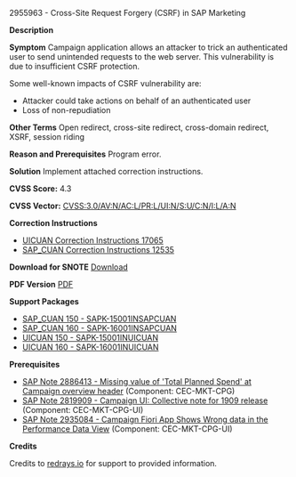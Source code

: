 2955963 - Cross-Site Request Forgery (CSRF) in SAP Marketing

**Description**

**Symptom**
Campaign application allows an attacker to trick an authenticated user to send unintended requests to the web server. This vulnerability is due to insufficient CSRF protection.

Some well-known impacts of CSRF vulnerability are:

- Attacker could take actions on behalf of an authenticated user
- Loss of non-repudiation

**Other Terms**
Open redirect, cross-site redirect, cross-domain redirect, XSRF, session riding

**Reason and Prerequisites**
Program error.

**Solution**
Implement attached correction instructions.

**CVSS Score:** 4.3

**CVSS Vector:** [CVSS:3.0/AV:N/AC:L/PR:L/UI:N/S:U/C:N/I:L/A:N](https://www.first.org/cvss/calculator/3.0#CVSS:3.0/AV:N/AC:L/PR:L/UI:N/S:U/C:N/I:L/A:N)

**Correction Instructions**

- [UICUAN Correction Instructions 17065](https://me.sap.com/corrins/0002955963/17065)
- [SAP_CUAN Correction Instructions 12535](https://me.sap.com/corrins/0002955963/12535)

**Download for SNOTE**
[Download](https://notesdownloads.sap.com/note/0040000001714362020)

**PDF Version**
[PDF](https://userapps.support.sap.com/sap/support/sfm/notes/print/0002955963?language=en-US&token=ADCE3730B4EA7E0EAFE61BB98187A98C)

**Support Packages**

- [SAP_CUAN 150 - SAPK-15001INSAPCUAN](https://me.sap.com/supportpackage/SAPK-15001INSAPCUAN)
- [SAP_CUAN 160 - SAPK-16001INSAPCUAN](https://me.sap.com/supportpackage/SAPK-16001INSAPCUAN)
- [UICUAN 150 - SAPK-15001INUICUAN](https://me.sap.com/supportpackage/SAPK-15001INUICUAN)
- [UICUAN 160 - SAPK-16001INUICUAN](https://me.sap.com/supportpackage/SAPK-16001INUICUAN)

**Prerequisites**

- [SAP Note 2886413 - Missing value of 'Total Planned Spend' at Campaign overview header](https://me.sap.com/notes/2886413) (Component: CEC-MKT-CPG)
- [SAP Note 2819909 - Campaign UI: Collective note for 1909 release](https://me.sap.com/notes/2819909) (Component: CEC-MKT-CPG-UI)
- [SAP Note 2935084 - Campaign Fiori App Shows Wrong data in the Performance Data View](https://me.sap.com/notes/2935084) (Component: CEC-MKT-CPG-UI)

**Credits**

Credits to [redrays.io](https://redrays.io) for support to provided information.